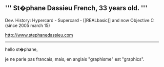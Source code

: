 

'''
St�phane Dassieu
French, 33 years old.
'''
----
Dev. History:
Hypercard - Supercard - [[REALbasic]] and now Objective C (since 2005 march 15)

http://www.stephanedassieu.com

----

hello st�phane,

je ne parle pas francais, mais, en anglais "graphisme" est "graphics".